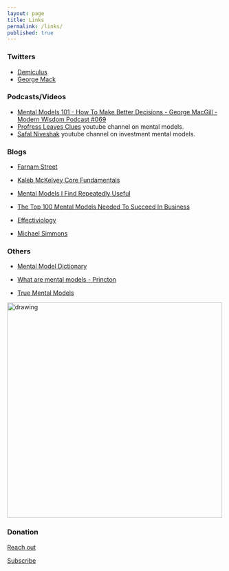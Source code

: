 ```yaml
---
layout: page
title: Links
permalink: /links/
published: true
---
```


<!-- ### Books -->

### Twitters

- [Demiculus](https://twitter.com/demiculus)
- [George Mack](https://twitter.com/george__mack)

### Podcasts/Videos

- [Mental Models 101 - How To Make Better Decisions - George MacGill - Modern Wisdom Podcast #069](https://www.youtube.com/watch?v=m_56L8EGLIk)
- [Profress Leaves Clues](https://www.youtube.com/channel/UCqwv2pNwm2toS7IzZrvLGPA) youtube channel on mental models.
- [Safal Niveshak](https://www.youtube.com/user/safalniveshaktv) youtube channel on investment mental models.

### Blogs

- [Farnam Street](https://fs.blog/mental-models/)

- [Kaleb McKelvey Core Fundamentals](https://www.kalebmckelvey.com/journey-to-achieve/core-fundamentals/)

- [Mental Models I Find Repeatedly Useful](https://medium.com/@yegg/mental-models-i-find-repeatedly-useful-936f1cc405d)

- [The Top 100 Mental Models Needed To Succeed In Business](http://robdkelly.com/blog/mental-models/a-list-of-top-100-mental-models-for-business/)

- [Effectiviology](https://effectiviology.com/start-here/)

- [Michael Simmons](http://michaeldsimmons.com/most-people-think-this-is-a-smart-habit-but-its-actually-brain-damaging/)

### Others

- [Mental Model Dictionary](https://www.mentalmodeldictionary.com/)

- [What are mental models - Princton](http://mentalmodels.princeton.edu/about/what-are-mental-models/)

- [True Mental Models](https://truementalmodels.com/)

<a href="https://imgur.com/ICqWiG6"><img src="https://i.imgur.com/ICqWiG6.png" alt="drawing" width="500"/></a>


### Donation

[Reach out](https://demiculus.com/)

<div class="text-center">
    <a class="btn btn-primary my-3" href="javascript:;" onclick="ml_webform_1742136('show')">
      <span class="fa fa-discord"></span>
      Subscribe
    </a>
</div>